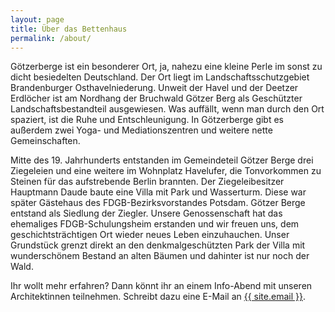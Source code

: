 ```yaml
---
layout: page
title: Über das Bettenhaus
permalink: /about/
---
```


Götzerberge ist ein besonderer Ort, ja, nahezu eine kleine Perle im sonst zu dicht besiedelten Deutschland.
Der Ort liegt im Landschaftsschutzgebiet Brandenburger Osthavelniederung. Unweit der Havel und der Deetzer Erdlöcher ist am Nordhang der Bruchwald Götzer Berg als Geschützter Landschaftsbestandteil ausgewiesen.
Was auffällt, wenn man durch den Ort spaziert, ist die Ruhe und Entschleunigung.
In Götzerberge gibt es außerdem zwei Yoga- und Mediationszentren und weitere nette Gemeinschaften.

Mitte des 19. Jahrhunderts entstanden im Gemeindeteil Götzer Berge drei Ziegeleien und eine weitere im Wohnplatz Havelufer, die Tonvorkommen zu Steinen für das aufstrebende Berlin brannten. Der Ziegeleibesitzer Hauptmann Daude baute eine Villa mit Park und Wasserturm. Diese war später Gästehaus des FDGB-Bezirksvorstandes Potsdam. Götzer Berge entstand als Siedlung der Ziegler. 
Unsere Genossenschaft hat das ehemaliges FDGB-Schulungsheim erstanden und wir freuen uns, dem geschichtsträchtigen Ort wieder neues Leben einzuhauchen. Unser Grundstück grenzt direkt an den denkmalgeschützten Park der Villa mit wunderschönem Bestand an alten Bäumen und dahinter ist nur noch der Wald.

Ihr wollt mehr erfahren?
Dann könnt ihr an einem Info-Abend mit unseren Architektinnen teilnehmen. Schreibt dazu eine E-Mail an <a href="mailto:{{ site.email }}">{{ site.email }}</a>.

<link rel="stylesheet" href="https://unpkg.com/leaflet@1.9.4/dist/leaflet.css" />
<script src="https://unpkg.com/leaflet@1.9.4/dist/leaflet.js"></script>

<div id="leaflet-map" style="height: 400px; width: 100%;"></div>
<script>
    var map = L.map('leaflet-map').setView([52.443955, 12.731357], 12); // Center map on coordinates

    L.tileLayer('https://{s}.tile.openstreetmap.org/{z}/{x}/{y}.png', {
        maxZoom: 19,
        attribution: '&copy; <a href="https://www.openstreetmap.org/copyright">OpenStreetMap</a> contributors'
    }).addTo(map);

    L.marker([52.443955, 12.731357]).addTo(map)
        .bindPopup('Willkommen in Götzerberge!')
        .openPopup();
</script>

